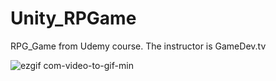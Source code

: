 # Unity_RPGame
 RPG_Game from Udemy course.
The instructor is GameDev.tv




![ezgif com-video-to-gif-min](https://github.com/Bechoarslan/Unity_RPGame/assets/92801714/e5e7ba7b-657c-406b-ac14-75401c392423)



